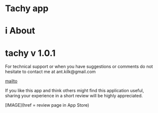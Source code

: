 # Tachy app

# i About

# tachy v 1.0.1

<p> For technical support or when you have suggestions or comments do not hesitate to contact me at ant.kilk@gmail.com </p>

[mailto](mailto:ant.kilk@gmail.com)

<p> If you like this app and think others might find this application useful, sharing your experience in a short review will be highly appreciated. </p>
[IMAGE](href = review page in App Store)

